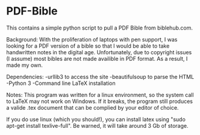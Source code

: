 # PDF-Bible
This contains a simple python script to pull a PDF Bible from biblehub.com. 

Background:
  With the proliferation of laptops with pen support, I was looking for a PDF version of a bible so that I would be able to take handwritten notes in the digital age. Unfortunately, due to copyright issues (I assume) most bibles are not made availible in PDF format. As a result, I made my own.

Dependencies:
-urllib3 to access the site
-beautifulsoup to parse the HTML
-Python 3
-Command line LaTeX installation

Notes:
  This program was written for a linux environment, so the system call to LaTeX may not work on Windows. If it breaks, the program still produces a valide .tex document that can be complied by your editor of choice. 

  If you do use linux (which you should!), you can install latex using "sudo apt-get install texlive-full". Be warned, it will take around 3 Gb of storage.

